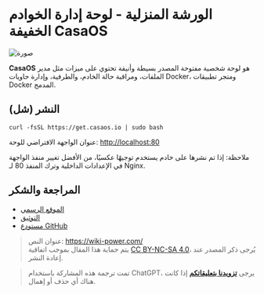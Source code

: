 # الورشة المنزلية - لوحة إدارة الخوادم الخفيفة CasaOS

![صورة](https://img.wiki-power.com/d/wiki-media/img/20230304192541.png)

**CasaOS** هو لوحة شخصية مفتوحة المصدر بسيطة وأنيقة تحتوي على ميزات مثل مدير الملفات، ومراقبة حالة الخادم، والطرفية، وإدارة حاويات Docker، ومتجر تطبيقات Docker المدمج.

## النشر (شل)

```shell
curl -fsSL https://get.casaos.io | sudo bash
```

عنوان الواجهة الافتراضي للوحة: <http://localhost:80>

ملاحظة: إذا تم نشرها على خادم يستخدم توجيهًا عكسيًا، من الأفضل تغيير منفذ الواجهة في الإعدادات الداخلية وترك المنفذ 80 لـ Nginx.

## المراجعة والشكر

- [الموقع الرسمي](https://casaos.io)
- [التوثيق](https://wiki.casaos.io/en/home)
- [مستودع GitHub](https://github.com/IceWhaleTech/CasaOS)

> عنوان النص: <https://wiki-power.com/>  
> يتم حماية هذا المقال بموجب اتفاقية [CC BY-NC-SA 4.0](https://creativecommons.org/licenses/by/4.0/deed.zh)، يُرجى ذكر المصدر عند إعادة النشر.

> تمت ترجمة هذه المشاركة باستخدام ChatGPT، يرجى [**تزويدنا بتعليقاتكم**](https://github.com/linyuxuanlin/Wiki_MkDocs/issues/new) إذا كانت هناك أي حذف أو إهمال.